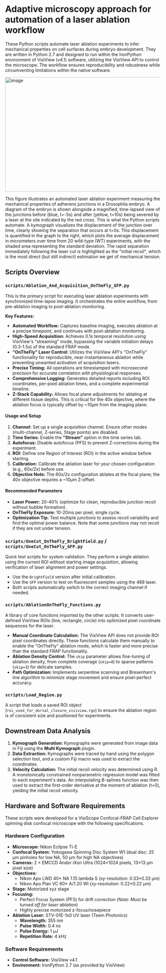# Adaptive microscopy approach for automation of a laser ablation workflow

These Python scripts automate laser ablation experiments to infer mechanical properties on cell surfaces during embryo development. They are written in Python 2.7 and designed to run within the IronPython environment of VisiView (v4.1) software, utilizing the VisiView API to control the microscope. The workflow ensures reproducibility and robustness while circumventing limitations within the native software.

<img width="1093" height="370" alt="image" src="https://github.com/user-attachments/assets/0bd52e1a-cb69-408e-863c-f4f491b9272e" />

This figure illustrates an automated laser ablation experiment measuring the mechanical properties of adherens junctions in a Drosophila embryo. A diagram of the embryo is shown alongside a magnified, time-lapsed view of the junctions before (blue, t=-5s) and after (yellow, t=10s) being severed by a laser at the site indicated by the red cross. This is what the Python scripts automate. A kymograph visualizes the displacement of the junction over time, clearly showing the separation that occurs at t=0s. This displacement is quantified in the graph to the right, which plots the average displacement in micrometers over time from 20 wild-type (WT) experiments, with the shaded area representing the standard deviation. The rapid separation immediately following the laser cut is highlighted as the "initial recoil", which is the most direct (but still indirect) estimation we get of mechanical tension.

## Scripts Overview

### `scripts/Ablation_And_Acquisition_OnTheFly_GFP.py`
This is the primary script for executing laser ablation experiments with synchronized time-lapse imaging. It orchestrates the entire workflow, from pre-ablation imaging to post-ablation monitoring.

**Key Features:**
*   **Automated Workflow:** Captures baseline imaging, executes ablation at a precise timepoint, and continues with post-ablation monitoring.
*   **High-Speed Acquisition:** Achieves 0.1s temporal resolution using VisiView's "streaming" mode, bypassing the variable initiation delays (0.3-1.5s) of the standard FRAP mode.
*   **"OnTheFly" Laser Control:** Utilizes the VisiView API's "OnTheFly" functionality for reproducible, near-instantaneous ablation while preventing unwanted activation of acquisition lasers.
*   **Precise Timing:** All operations are timestamped with microsecond precision for accurate correlation with physiological responses.
*   **Comprehensive Logging:** Generates detailed reports including ROI coordinates, per-pixel ablation times, and a complete experimental timeline.
*   **Z-Stack Capability:** Allows focal plane adjustments for ablating at different tissue depths. This is critical for the 40x objective, where the ablation focus is typically offset by ~10µm from the imaging plane.

#### Usage and Setup
1.  **Channel:** Set up a single acquisition channel. Ensure other modes (multi-channel, Z-series, Stage points) are disabled.
2.  **Time Series:** Enable the **"Stream"** option in the time series tab.
3.  **Autofocus:** Disable autofocus (PFS) to prevent Z-corrections during the experiment.
4.  **ROI:** Define one Region of Interest (ROI) in the active window before starting.
5.  **Calibration:** Calibrate the ablation laser for your chosen configuration (e.g., 60x/2x) before use.
6.  **Objective Note:** The 60x/2x configuration ablates at the focal plane; the 40x objective requires a ~10µm Z-offset.

#### Recommended Parameters
*   **Laser Power:** 20-40% (optimize for clean, reproducible junction recoil without bubble formation).
*   **OnTheFly Exposure:** 10-20ms per pixel, single cycle.
*   **Optimization Tip:** Test multiple junctions to assess recoil variability and find the optimal power balance. Note that some junctions may not recoil if they are not under tension.

### `scripts/OneCut_OnTheFly_BrightField.py` / `scripts/OneCut_OnTheFly_GFP.py`
Quick test scripts for system validation. They perform a single ablation using the current ROI without starting image acquisition, allowing verification of laser alignment and power settings.
*   Use the `BrightField` version after initial calibration.
*   Use the `GFP` version to test on fluorescent samples using the 488 laser.
*   Both scripts automatically switch to the correct imaging channel if needed.

### `scripts/AblationOnTheFly_Functions.py`
A library of core functions imported by the other scripts. It converts user-defined VisiView ROIs (line, rectangle, circle) into optimized pixel coordinate sequences for the laser.

*   **Manual Coordinate Calculation:** The VisiView API does not provide ROI pixel coordinates directly. These functions calculate them manually to enable the "OnTheFly" ablation mode, which is faster and more precise than the standard FRAP functionality.
*   **Ablation Density Control:** The `skip` parameter allows fine-tuning of ablation density, from complete coverage (`skip=0`) to sparse patterns (`skip=3`) for delicate samples.
*   **Path Optimization:** Implements serpentine scanning and Bresenham's line algorithm to minimize stage movement and ensure pixel-perfect accuracy.

### `scripts/Load_Region.py`
A script that loads a saved ROI object (`roi_used_for_dorsal_closure_visiview.rgn`) to ensure the ablation region is of consistent size and positioned for experiments.

## Downstream Data Analysis

1.  **Kymograph Generation:** Kymographs were generated from image data in Fiji using the **Multi Kymograph** plugin.
2.  **Data Extraction:** Kymographs were traced by hand using the polygon selection tool, and a custom Fiji macro was used to extract the coordinates.
3.  **Velocity Calculation:** The initial recoil velocity was determined using R. A monotonically constrained nonparametric regression model was fitted to each experiment's data. An interpolating B-splines function was then used to extract the first-order derivative at the moment of ablation (t=0), yielding the initial recoil velocity.

## Hardware and Software Requirements

These scripts were developed for a VisiScope Confocal-FRAP Cell Explorer spinning disk confocal microscope with the following specifications.

### Hardware Configuration
*   **Microscope:** Nikon Eclipse Ti-E
*   **Confocal System:** Yokogawa Spinning Disc System W1 (dual disc: 25 µm pinholes for low NA, 50 µm for high NA objectives)
*   **Cameras:** 2 × EMCCD Andor iXon Ultra (1024×1024 pixels, 13×13 μm pixel size)
*   **Objectives:**
    *   Nikon Apo LWD 40× NA 1.15 lambda S (xy-resolution: 0.33×0.33 µm)
    *   Nikon Apo Plan VC 60× A/1.20 WI (xy-resolution: 0.22×0.22 µm)
*   **Stage:** Motorized xyz stage
*   **Focusing:**
    *   Perfect Focus System (PFS) for drift correction (*Note: Must be turned off for laser ablation*)
    *   Highly precise motorized z-focus/nosepiece
*   **Ablation Laser:** STV-01E-1x0 UV laser (Teem Photonics)
    *   **Wavelength:** 355 nm
    *   **Pulse Width:** 0.4 ns
    *   **Pulse Energy:** 1 µJ
    *   **Repetition Rate:** 4 kHz

### Software Requirements
*   **Control Software:** VisiView v4.1
*   **Environment:** IronPython 2.7 (as provided by VisiView)
